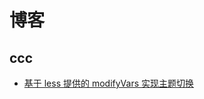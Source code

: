 # 博客

## ccc

- [基于 less 提供的 modifyVars 实现主题切换](https://yemuguliunian.github.io/blog/2019/11/12/基于less提供的modifyVars实现主题切换/)
